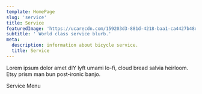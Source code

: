 ```yaml
---
template: HomePage
slug: 'service'
title: Service
featuredImage: 'https://ucarecdn.com/159203d3-881d-4218-baa1-ca4427b48d0d/'
subtitle: ' World class service blurb.'
meta:
  description: information about bicycle service.
  title: Service
---
```


Lorem ipsum dolor amet dIY lyft umami lo-fi, cloud bread salvia heirloom. Etsy prism man bun post-ironic banjo.

Service Menu
